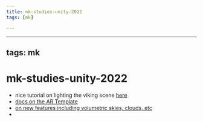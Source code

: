 ```yaml
---
title: mk-studies-unity-2022
tags: [mk]

---
```


---
tags: mk
---


# mk-studies-unity-2022

- nice tutorial on lighting the viking scene [here](https://www.youtube.com/watch?v=5dRVRyyGR4A)
- [docs on the AR Template](https://docs.unity3d.com/Packages/com.unity.template.ar@3.0/manual/index.html)
- [on new features including volumetric skies, clouds, etc](https://www.youtube.com/watch?v=p48rNiJBFG0)
- 
